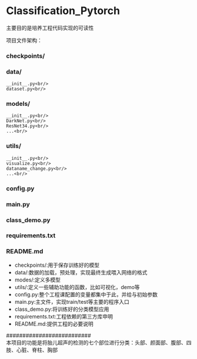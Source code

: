 # Classification_Pytorch

主要目的是培养工程代码实现的可读性

项目文件架构：<br/>
### checkpoints/<br/>
### data/<br/>
	__init__.py<br/>
	dataset.py<br/>
### models/<br/>
	__init__.py<br/>
	DarkNet.py<br/>
	ResNet34.py<br/>
	...<br/>
### utils/<br/>
	__init__.py<br/>
	visualize.py<br/>
	dataname_change.py<br/>
	...<br/>
### config.py<br/>
### main.py<br/>
### class_demo.py<br/>
### requirements.txt<br/>
### README.md<br/>



- checkpoints/:用于保存训练好的模型
- data/:数据的加载，预处理，实现最终生成喂入网络的格式
- modes/:定义多模型
- utils/:定义一些辅助功能的函数，比如可视化，demo等
- config.py:整个工程课配置的变量都集中于此，并给与初始参数
- main.py:主文件，实现train/test等主要的程序入口
- class_demo.py:将训练好的分类模型应用
- requirements.txt:工程依赖的第三方库申明
- README.md:提供工程的必要说明


##########################<br/>
本项目的功能是将胎儿超声的检测的七个部位进行分类：头部、颜面部、腹部、四肢、心脏、脊柱、胸部

